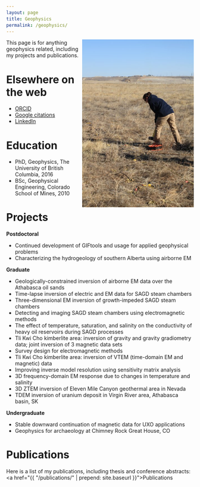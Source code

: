 ```yaml
---
layout: page
title: Geophysics
permalink: /geophysics/
---
```


<p>
<img src="https://github.com/sdevriese/sdevriese.github.io/raw/master/_posts/img/2933_518486162790_1243913_n.jpg" alt="Hammer seismic" style="float:right;width:300px;">
This page is for anything geophysics related, including my projects and publications.
</p>

# Elsewhere on the web

* [ORCID][orcidweb]
* [Google citations][googleweb]
* [LinkedIn][liweb]

[orcidweb]: http://orcid.org/0000-0003-4305-8416
[googleweb]: https://scholar.google.ca/citations?user=MWzVd14AAAAJ&hl=en
[liweb]: https://www.linkedin.com/in/sarahdevriese/

# Education

* PhD, Geophysics, The University of British Columbia, 2016
* BSc, Geophysical Engineering, Colorado School of Mines, 2010

# Projects

**Postdoctoral**

* Continued development of GIFtools and usage for applied geophysical problems
* Characterizing the hydrogeology of southern Alberta using airborne EM

**Graduate**

* Geologically-constrained inversion of airborne EM data over the Athabasca oil sands
* Time-lapse inversion of electric and EM data for SAGD steam chambers
* Three-dimensional EM inversion of growth-impeded SAGD steam chambers
* Detecting and imaging SAGD steam chambers using electromagnetic methods
* The effect of temperature, saturation, and salinity on the conductivity of heavy oil reservoirs during SAGD processes
* Tli Kwi Cho kimberlite area: inversion of gravity and gravity gradiometry data; joint inversion of 3 magnetic data sets
* Survey design for electromagnetic methods
* Tli Kwi Cho kimberlite area: inversion of VTEM (time-domain EM and magnetic) data
* Improving inverse model resolution using sensitivity matrix analysis
* 3D frequency-domain EM response due to changes in temperature and salinity
* 3D ZTEM inversion of Eleven Mile Canyon geothermal area in Nevada
* TDEM inversion of uranium deposit in Virgin River area, Athabasca basin, SK

**Undergraduate**

* Stable downward continuation of magnetic data for UXO applications
* Geophysics for archaeology at Chimney Rock Great House, CO

# Publications

Here is a list of my publications, including thesis and conference abstracts: <a href="{{ "/publications/" | prepend: site.baseurl }}">Publications</a>



